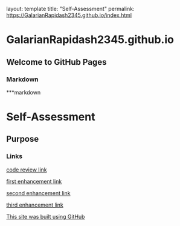 
layout: template
title: "Self-Assessment"
permalink: https://GalarianRapidash2345.github.io/index.html



# GalarianRapidash2345.github.io

## Welcome to GitHub Pages


### Markdown

***markdown


# Self-Assessment
## Purpose
### Links

[code review link](https://GalarianRapidash2345.github.io/CODEREVIEW.html)



[first enhancement link](Enhancement1.md)


[second enhancement link](Enhancement2.md)

[third enhancement link](Enhancement3.md)


[This site was built using GitHub](https://pages.github.com/)
